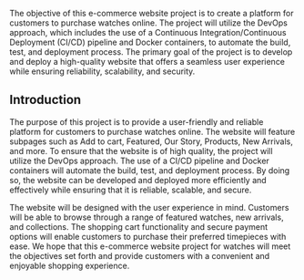 The objective of this e-commerce website project is to create a platform for customers to purchase watches online. The project will utilize the DevOps approach, which includes the use of a Continuous Integration/Continuous Deployment (CI/CD) pipeline and Docker containers, to automate the build, test, and deployment process. The primary goal of the project is to develop and deploy a high-quality website that offers a seamless user experience while ensuring reliability, scalability, and security.

## Introduction
The purpose of this project is to provide a user-friendly and reliable platform for customers to purchase watches online. The website will feature subpages such as Add to cart, Featured, Our Story, Products, New Arrivals, and more. To ensure that the website is of high quality, the project will utilize the DevOps approach. The use of a CI/CD pipeline and Docker containers will automate the build, test, and deployment process. By doing so, the website can be developed and deployed more efficiently and effectively while ensuring that it is reliable, scalable, and secure.

The website will be designed with the user experience in mind. Customers will be able to browse through a range of featured watches, new arrivals, and collections. The shopping cart functionality and secure payment options will enable customers to purchase their preferred timepieces with ease. We hope that this e-commerce website project for watches will meet the objectives set forth and provide customers with a convenient and enjoyable shopping experience.
